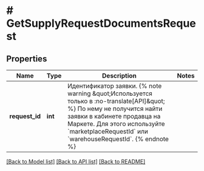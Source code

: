 # # GetSupplyRequestDocumentsRequest

## Properties

Name | Type | Description | Notes
------------ | ------------- | ------------- | -------------
**request_id** | **int** | Идентификатор заявки.  {% note warning \&quot;Используется только в :no-translate[API]\&quot; %}  По нему не получится найти заявки в кабинете продавца на Маркете. Для этого используйте &#x60;marketplaceRequestId&#x60; или &#x60;warehouseRequestId&#x60;.  {% endnote %} |

[[Back to Model list]](../../README.md#models) [[Back to API list]](../../README.md#endpoints) [[Back to README]](../../README.md)
